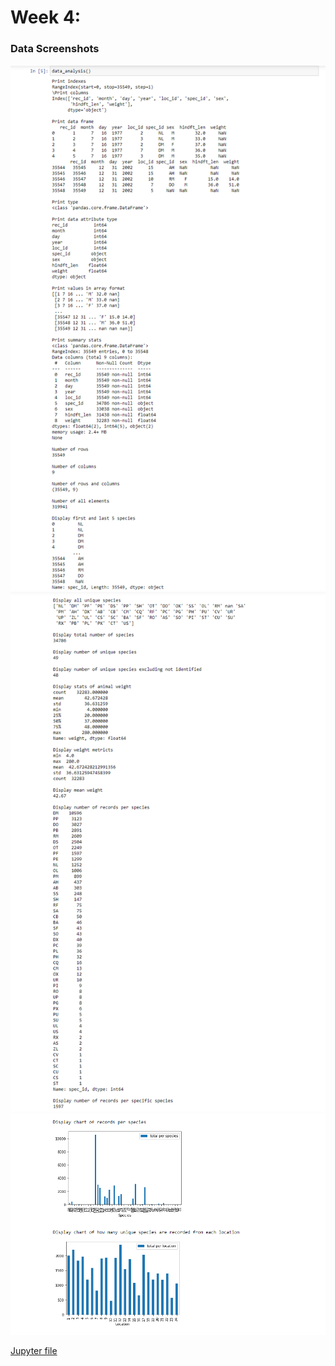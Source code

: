 # Week 4:

### Data Screenshots

![data](img/return1.png)
![plot call](img/return2.png)
![plots](img/graphs.png)

[Jupyter file](docs/week4.ipynb "Jupyter Notebook")